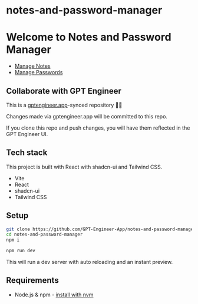 # notes-and-password-manager

<!DOCTYPE html>
<html>
<head>
    <title>Notes and Password Manager</title>
</head>
<body>
    <h1>Welcome to Notes and Password Manager</h1>
    <ul>
        <li><a href="notes.html">Manage Notes</a></li>
        <li><a href="passwords.html">Manage Passwords</a></li>
    </ul>
</body>
</html>


## Collaborate with GPT Engineer

This is a [gptengineer.app](https://gptengineer.app)-synced repository 🌟🤖

Changes made via gptengineer.app will be committed to this repo.

If you clone this repo and push changes, you will have them reflected in the GPT Engineer UI.

## Tech stack

This project is built with React with shadcn-ui and Tailwind CSS.

- Vite
- React
- shadcn-ui
- Tailwind CSS

## Setup

```sh
git clone https://github.com/GPT-Engineer-App/notes-and-password-manager.git
cd notes-and-password-manager
npm i
```

```sh
npm run dev
```

This will run a dev server with auto reloading and an instant preview.

## Requirements

- Node.js & npm - [install with nvm](https://github.com/nvm-sh/nvm#installing-and-updating)
